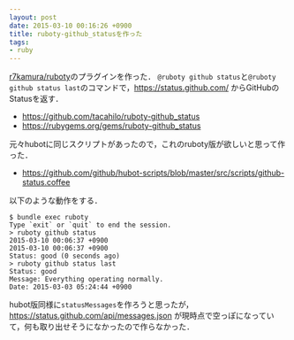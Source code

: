 ```yaml
---
layout: post
date: 2015-03-10 00:16:26 +0900
title: ruboty-github_statusを作った
tags:
- ruby
---
```

[r7kamura/ruboty](https://github.com/r7kamura/ruboty/)のプラグインを作った．
`@ruboty github status`と`@ruboty github status last`のコマンドで，https://status.github.com/ からGitHubのStatusを返す．

- https://github.com/tacahilo/ruboty-github_status
- https://rubygems.org/gems/ruboty-github_status

元々hubotに同じスクリプトがあったので，これのruboty版が欲しいと思って作った．

- https://github.com/github/hubot-scripts/blob/master/src/scripts/github-status.coffee

以下のような動作をする．

```console
$ bundle exec ruboty
Type `exit` or `quit` to end the session.
> ruboty github status
2015-03-10 00:06:37 +0900
2015-03-10 00:06:37 +0900
Status: good (0 seconds ago)
> ruboty github status last
Status: good
Message: Everything operating normally.
Date: 2015-03-03 05:24:44 +0900
```

hubot版同様に`statusMessages`を作ろうと思ったが， https://status.github.com/api/messages.json が現時点で空っぽになっていて，何も取り出せそうになかったので作らなかった．
